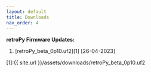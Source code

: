 ```yaml
---
layout: default
title: Downloads
nav_order: 4
---
```


**retroPy Firmware Updates:**

1. [retroPy_beta_0p10.uf2][1] [26-04-2023]

[1]:{{ site.url }}/assets/downloads/retroPy_beta_0p10.uf2